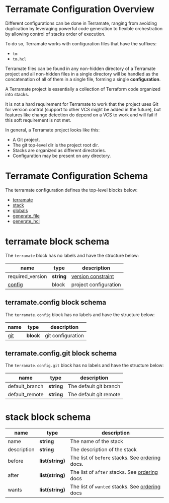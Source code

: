 # Terramate Configuration Overview

Different configurations can be done in Terramate,
ranging from avoiding duplication by leveraging powerful
code generation to flexible orchestration by allowing control
of stacks order of execution.

To do so, Terramate works with configuration files that
have the suffixes:

* `tm`
* `tm.hcl`

Terramate files can be found in any non-hidden directory of a Terramate project 
and all non-hidden files in a single directory will be handled as the 
concatenation of all of them in a single file, forming a single **configuration**.

A Terramate project is essentially a collection of Terraform code
organized into stacks.

It is not a hard requirement for Terramate to work that the project uses Git 
for version control (support to other VCS might be added in the future),
but features like change detection do depend on a VCS to
work and will fail if this soft requirement is not met.

In general, a Terramate project looks like this:

* A Git project.
* The git top-level dir is the project root dir.
* Stacks are organized as different directories.
* Configuration may be present on any directory.

# Terramate Configuration Schema

The terramate configuration defines the top-level blocks below:

- [terramate](#terramate-block-schema)
- [stack](#stack-block-schema)
- [globals](#globals-schema)
- [generate_file](#generate_file-schema)
- [generate_hcl](#generate_hcl-schema)

# terramate block schema

The `terramate` block has no labels and have the structure below:

| name             |      type      | description |
|------------------|----------------|-------------|
| required_version |     **string**     | [version constraint](https://www.terraform.io/language/expressions/version-constraints) |
| [config](#terramateconfig-block-schema) |     block      | project configuration |

## terramate.config block schema

The `terramate.config` block has no labels and have the structure below:

| name             |      type      | description |
|------------------|----------------|-------------|
| [git](#terramateconfiggit-block-schema) | **block** | git configuration |

## terramate.config.git block schema

The `terramate.config.git` block has no labels and have the structure below:

| name             |      type      | description |
|------------------|----------------|-------------|
| default\_branch | **string** | The default git branch |
| default\_remote | **string** | The default git remote |

# stack block schema

| name             |      type      | description |
|------------------|----------------|-------------|
| name             | **string**         | The name of the stack |
| description      | **string**         | The description of the stack |
| before           | **list(string)**   | The list of `before` stacks. See [ordering](https://github.com/mineiros-io/terramate/blob/main/docs/orchestration.md#stacks-ordering) docs. |
| after            | **list(string)**   | The list of `after` stacks. See [ordering](https://github.com/mineiros-io/terramate/blob/main/docs/orchestration.md#stacks-ordering) docs |
| wants            | **list(string)**   | The list of `wanted` stacks. See [ordering](https://github.com/mineiros-io/terramate/blob/main/docs/orchestration.md#stacks-ordering) docs |
